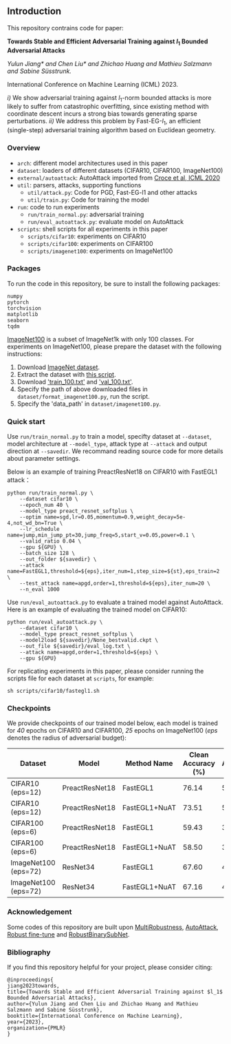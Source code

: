 ## Introduction

This repository contrains code for paper:

**Towards Stable and Efficient Adversarial Training against $l_1$ Bounded Adversarial Attacks** 

*Yulun Jiang\* and Chen Liu\* and Zhichao Huang and Mathieu Salzmann and Sabine Süsstrunk.* 

International Conference on Machine Learning (ICML) 2023.

*i)* We show adversarial training against $l_1$-norm bounded attacks is more likely to suffer from catastrophic overfitting, since existing method with coordinate descent incurs a strong bias towards generating sparse perturbations. *ii)* We address this problem by Fast-EG-$l_1$, an efficient (single-step) adversarial training algorithm based on Euclidean geometry.

### Overview

* `arch`: different model architectures used in this paper
* `dataset`: loaders of different datasets (CIFAR10, CIFAR100, ImageNet100)
* `external/autoattack`: AutoAttack imported from [Croce et al, ICML 2020](http://github.com/fra31/auto-attack)
* `util`: parsers, attacks, supporting functions
    * `util/attack.py`: Code for PGD, Fast-EG-l1 and other attacks 
    * `util/train.py`: Code for training the model
* `run`: code to run experiments
    * `run/train_normal.py`: adversarial training
    * `run/eval_autoattack.py`: evaluate model on AutoAttack
* `scripts`: shell scripts for all experiments in this paper
    * `scripts/cifar10`: experiments on CIFAR10
    * `scripts/cifar100`: experiments on CIFAR100
    * `scripts/imagenet100`: experiments on ImageNet100

### Packages

To run the code in this repository, be sure to install the following packages:
```
numpy
pytorch
torchvision
matplotlib
seaborn
tqdm
```

[ImageNet100](https://github.com/Continvvm/continuum/blob/838ad2ba3571f1563627301c30152c0f07d3cffa/continuum/datasets/imagenet.py#L44) is a subset of ImageNet1k with only 100 classes. For experiments on ImageNet100, please prepare the dataset with the following instructions:

1. Download [ImageNet dataset](https://image-net.org/). 
2. Extract the dataset with [this script](https://github.com/pytorch/examples/blob/main/imagenet/extract_ILSVRC.sh).
3. Download ['train_100.txt'](https://github.com/Continvvm/continuum/releases/download/v0.1/train_100.txt) and ['val_100.txt'](https://github.com/Continvvm/continuum/releases/download/v0.1/val_100.txt).
4. Specify the path of above downloaded files in ```dataset/format_imagenet100.py```, run the script.
5. Specify the 'data_path' in ```dataset/imagenet100.py```.

### Quick start

Use ```run/train_normal.py``` to train a model, specifty dataset at ```--dataset```, model architecture at ```--model_type```, attack type at ```--attack``` and output direction at ```--savedir```. We recommand reading source code for more details about parameter settings.

Below is an example of training PreactResNet18 on CIFAR10 with FastEGL1 attack：
```
python run/train_normal.py \
    --dataset cifar10 \
    --epoch_num 40 \
    --model_type preact_resnet_softplus \
    --optim name=sgd,lr=0.05,momentum=0.9,weight_decay=5e-4,not_wd_bn=True \
    --lr_schedule name=jump,min_jump_pt=30,jump_freq=5,start_v=0.05,power=0.1 \
    --valid_ratio 0.04 \
    --gpu ${GPU} \
    --batch_size 128 \
    --out_folder ${savedir} \
    --attack name=FastEGL1,threshold=${eps},iter_num=1,step_size=${st},eps_train=2 \
    --test_attack name=apgd,order=1,threshold=${eps},iter_num=20 \
    --n_eval 1000
```

Use ```run/eval_autoattack.py``` to evaluate a trained model against AutoAttack. Here is an example of evaluating the trained model on CIFAR10:
```
python run/eval_autoattack.py \
    --dataset cifar10 \
    --model_type preact_resnet_softplus \
    --model2load ${savedir}/None_bestvalid.ckpt \
    --out_file ${savedir}/eval_log.txt \
    --attack name=apgd,order=1,threshold=${eps} \
    --gpu ${GPU} 
```

For replicating experiments in this paper, please consider running the scripts file for each dataset at ```scripts```, for example:
```
sh scripts/cifar10/fastegl1.sh
```

### Checkpoints
We provide checkpoints of our trained model below, each model is trained for *40* epochs on CIFAR10 and CIFAR100, *25* epochs on ImageNet100 (*eps* denotes the radius of adversarial budget):

| Dataset | Model | Method Name | Clean Accuracy (\%) | Robust Accuracy (\%) | Checkpoint |
|---|---|---|---|---|---|
| CIFAR10 (eps=12) | PreactResNet18  | FastEGL1       | 76.14 | 50.27 | [download](https://1drv.ms/u/s!AmUa7lHOOIcoiRolHt8LTXSZZmcQ?e=8fDMXS) |
| CIFAR10 (eps=12) | PreactResNet18  | FastEGL1+NuAT  | 73.51 | 51.37 | [download](https://1drv.ms/u/s!AmUa7lHOOIcoiRkqEQULIGVOU1sH?e=mJ7GJ7) |
| CIFAR100 (eps=6) | PreactResNet18  | FastEGL1       | 59.43 | 38.03 | [download](https://1drv.ms/u/s!AmUa7lHOOIcoiRgQO7vTNWYjXKDu?e=K0xm2Y) |
| CIFAR100 (eps=6) | PreactResNet18  | FastEGL1+NuAT  | 58.50 | 39.75 | [download](https://1drv.ms/u/s!AmUa7lHOOIcoiRfP_bQa6A9CEXL7?e=AvRgGY) |
| ImageNet100 (eps=72) | ResNet34    | FastEGL1       | 67.60 | 46.74 | [download](https://1drv.ms/u/s!AmUa7lHOOIcoiRyyoPo_FXle1oXL?e=70K5iP) |
| ImageNet100 (eps=72) | ResNet34    | FastEGL1+NuAT  | 67.16 | 48.82 | [download](https://1drv.ms/u/s!AmUa7lHOOIcoiRshl36lNuIWyuh7?e=Egy06N) |


### Acknowledgement
Some codes of this repository are built upon [MultiRobustness](https://github.com/ftramer/MultiRobustness), [AutoAttack](http://github.com/fra31/auto-attack), [Robust fine-tune](https://github.com/fra31/robust-finetuning) and  [RobustBinarySubNet](https://github.com/IVRL/RobustBinarySubNet).

### Bibliography
If you find this repository helpful for your project, please consider citing:
```
@inproceedings{
jiang2023towards,
title={Towards Stable and Efficient Adversarial Training against $l_1$ Bounded Adversarial Attacks},
author={Yulun Jiang and Chen Liu and Zhichao Huang and Mathieu Salzmann and Sabine Süsstrunk},
booktitle={International Conference on Machine Learning},
year={2023},
organization={PMLR}
}
```
